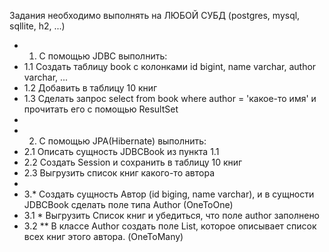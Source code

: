 Задания необходимо выполнять на ЛЮБОЙ СУБД (postgres, mysql, sqllite, h2, ...)
* 1. С помощью JDBC выполнить:
* 1.1 Создать таблицу book с колонками id bigint, name varchar, author varchar, ...
* 1.2 Добавить в таблицу 10 книг
* 1.3 Сделать запрос select from book where author = 'какое-то имя' и прочитать его с помощью ResultSet
*
* 2. С помощью JPA(Hibernate) выполнить:
* 2.1 Описать сущность JDBCBook из пункта 1.1
* 2.2 Создать Session и сохранить в таблицу 10 книг
* 2.3 Выгрузить список книг какого-то автора
*
* 3.* Создать сущность Автор (id biging, name varchar), и в сущности JDBCBook сделать поле типа Author (OneToOne)
* 3.1 * Выгрузить Список книг и убедиться, что поле author заполнено
* 3.2 ** В классе Author создать поле List<JDBCBook>, которое описывает список всех книг этого автора. (OneToMany)
